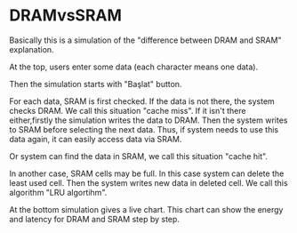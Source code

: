 # DRAMvsSRAM

Basically this is a simulation of the "difference between DRAM and SRAM" explanation.

At the top, users enter some data (each character means one data).

Then the simulation starts with "Başlat" button.

For each data, SRAM is first checked. If the data is not there, the system checks DRAM. We call this situation "cache miss".
If it isn't there either,firstly the simulation writes the data to DRAM. Then the system writes to SRAM before selecting the next data.
Thus, if system needs to use this data again, it can easily access data via SRAM.

Or system can find the data in SRAM, we call this situation "cache hit".

In another case, SRAM cells may be full. In this case system can delete the least used cell. Then the system writes new data in deleted cell. We call this algorithm 
 "LRU algortihm".

At the bottom simulation gives a live chart. This chart can show the energy and latency for DRAM and SRAM step by step. 
